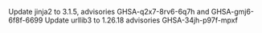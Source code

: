 Update jinja2 to 3.1.5, advisories GHSA-q2x7-8rv6-6q7h and GHSA-gmj6-6f8f-6699
Update urllib3 to 1.26.18 advisories GHSA-34jh-p97f-mpxf
